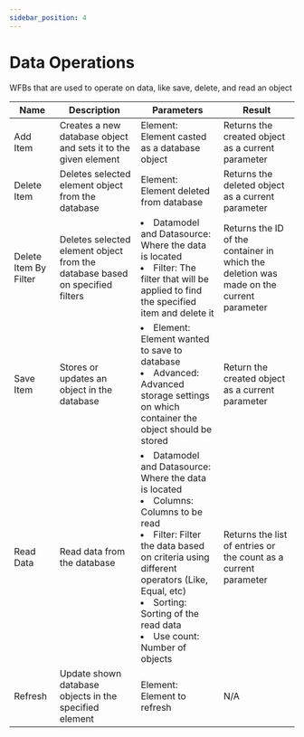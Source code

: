 ```yaml
---
sidebar_position: 4
---
```


# Data Operations

WFBs that are used to operate on data, like save, delete, and read an object

| Name                  | Description                                                                  | Parameters                                                                                                                                                                                                                                                                         | Result                                                                                  |
| --------------------- | ---------------------------------------------------------------------------- | ---------------------------------------------------------------------------------------------------------------------------------------------------------------------------------------------------------------------------------------------------------------------------------- | --------------------------------------------------------------------------------------- |
| Add Item              | Creates a new database object and sets it to the given element               | Element: Element casted as a database object                                                                                                                                                                                                                                       | Returns the created object as a current parameter                                       |
| Delete Item           | Deletes selected element object from the database                            | Element: Element deleted from database                                                                                                                                                                                                                                             | Returns the deleted object as a current parameter                                       |
| Delete Item By Filter | Deletes selected element object from the database based on specified filters | <li>Datamodel and Datasource: Where the data is located </li><li>Filter: The filter that will be applied to find the specified item and delete it </li>                                                                                                                            | Returns the ID of the container in which the deletion was made on the current parameter |
| Save Item             | Stores or updates an object in the database                                  | <li>Element: Element wanted to save to database </li><li>Advanced: Advanced storage settings on which container the object should be stored </li>                                                                                                                                  | Return the created object as a current parameter                                        |
| Read Data             | Read data from the database                                                  | <li>Datamodel and Datasource: Where the data is located </li><li>Columns: Columns to be read </li><li>Filter: Filter the data based on criteria using different operators (Like, Equal, etc)</li><li>Sorting: Sorting of the read data </li><li>Use count: Number of objects </li> | Returns the list of entries or the count as a current parameter                         |
| Refresh               | Update shown database objects in the specified element                       | Element: Element to refresh                                                                                                                                                                                                                                                        |                                                                          N/A               |
